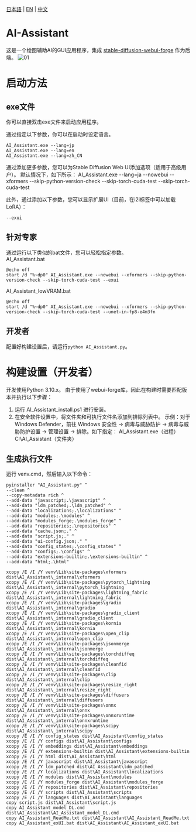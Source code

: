 [日本語](README.md) | [EN](README_en.md) | [中文](README_zh_CN.md)
# AI-Assistant
这是一个绘图辅助AI的GUI应用程序，集成 [stable-diffusion-webui-forge](https://github.com/lllyasviel/stable-diffusion-webui-forge/tree/main) 作为后端。
![01](https://github.com/tori29umai0123/AI-Assistant/assets/1675141/07ea96a5-d9d0-4b87-a8f6-ba41b4680f33)

# 启动方法
## exe文件
你可以直接双击exe文件来启动应用程序。

通过指定以下参数，你可以在启动时设定语言。
```
AI_Assistant.exe --lang=jp
AI_Assistant.exe --lang=en
AI_Assistant.exe --lang=zh_CN
```
通过添加更多参数，您可以为Stable Diffusion Web UI添加选项（适用于高级用户）。
默认情况下，如下所示：
AI_Assistant.exe --lang=ja --nowebui --xformers --skip-python-version-check --skip-torch-cuda-test --skip-torch-cuda-test

此外，通过添加以下参数，您可以显示扩展UI（目前，在i2i标签中可以加载LoRA）：
```
--exui
```
## 针对专家
通过运行以下类似的bat文件，您可以轻松指定参数。<br>
AI_Assistant.bat
```
@echo off
start /d "%~dp0" AI_Assistant.exe --nowebui --xformers --skip-python-version-check --skip-torch-cuda-test --exui
```

AI_Assistant_lowVRAM.bat
```
@echo off
start /d "%~dp0" AI_Assistant.exe --nowebui --xformers --skip-python-version-check --skip-torch-cuda-test --unet-in-fp8-e4m3fn
```

## 开发者
配置好构建设置后，请运行`python AI_Assistant.py`。

# 构建设置（开发者）
开发使用Python 3.10.x。
由于使用了webui-forge库，因此在构建时需要匹配版本并执行以下步骤：
1. 运行 AI_Assistant_install.ps1 进行安装。
2. 在安全软件设置中，将文件夹和可执行文件名添加到排除列表中。
示例：对于Windows Defender，前往 Windows 安全性 → 病毒与威胁防护 → 病毒与威胁防护设置 → 管理设置 → 排除。如下指定：
AI_Assistant.exe（进程）
C:\AI_Assistant（文件夹）

## 生成执行文件
运行 venv.cmd，然后输入以下命令：
```
pyinstaller "AI_Assistant.py" ^
--clean ^
--copy-metadata rich ^
--add-data "javascript;.\javascript" ^
--add-data "ldm_patched;.\ldm_patched" ^
--add-data "localizations;.\localizations" ^
--add-data "modules;.\modules" ^
--add-data "modules_forge;.\modules_forge" ^
--add-data "repositories;.\repositories" ^
--add-data "cache.json;." ^
--add-data "script.js;." ^
--add-data "ui-config.json;." ^
--add-data "config_states;.\config_states" ^
--add-data "configs;.\configs" ^
--add-data "extensions-builtin;.\extensions-builtin" ^
--add-data "html;.\html"

xcopy /E /I /Y venv\Lib\site-packages\xformers dist\AI_Assistant\_internal\xformers
xcopy /E /I /Y venv\Lib\site-packages\pytorch_lightning dist\AI_Assistant\_internal\pytorch_lightning
xcopy /E /I /Y venv\Lib\site-packages\lightning_fabric dist\AI_Assistant\_internal\lightning_fabric
xcopy /E /I /Y venv\Lib\site-packages\gradio dist\AI_Assistant\_internal\gradio
xcopy /E /I /Y venv\Lib\site-packages\gradio_client dist\AI_Assistant\_internal\gradio_client
xcopy /E /I /Y venv\Lib\site-packages\kornia dist\AI_Assistant\_internal\kornia
xcopy /E /I /Y venv\Lib\site-packages\open_clip dist\AI_Assistant\_internal\open_clip
xcopy /E /I /Y venv\Lib\site-packages\jsonmerge dist\AI_Assistant\_internal\jsonmerge
xcopy /E /I /Y venv\Lib\site-packages\torchdiffeq dist\AI_Assistant\_internal\torchdiffeq
xcopy /E /I /Y venv\Lib\site-packages\cleanfid dist\AI_Assistant\_internal\cleanfid
xcopy /E /I /Y venv\Lib\site-packages\clip dist\AI_Assistant\_internal\clip
xcopy /E /I /Y venv\Lib\site-packages\resize_right dist\AI_Assistant\_internal\resize_right
xcopy /E /I /Y venv\Lib\site-packages\diffusers dist\AI_Assistant\_internal\diffusers
xcopy /E /I /Y venv\Lib\site-packages\onnx dist\AI_Assistant\_internal\onnx
xcopy /E /I /Y venv\Lib\site-packages\onnxruntime dist\AI_Assistant\_internal\onnxruntime
xcopy /E /I /Y venv\Lib\site-packages\scipy dist\AI_Assistant\_internal\scipy
xcopy /E /I /Y config_states dist\AI_Assistant\config_states
xcopy /E /I /Y configs dist\AI_Assistant\configs
xcopy /E /I /Y embeddings dist\AI_Assistant\embeddings
xcopy /E /I /Y extensions-builtin dist\AI_Assistant\extensions-builtin
xcopy /E /I /Y html dist\AI_Assistant\html
xcopy /E /I /Y javascript dist\AI_Assistant\javascript
xcopy /E /I /Y ldm_patched dist\AI_Assistant\ldm_patched
xcopy /E /I /Y localizations dist\AI_Assistant\localizations
xcopy /E /I /Y modules dist\AI_Assistant\modules
xcopy /E /I /Y modules_forge dist\AI_Assistant\modules_forge
xcopy /E /I /Y repositories dist\AI_Assistant\repositories
xcopy /E /I /Y scripts dist\AI_Assistant\scripts
xcopy /E /I /Y languages dist\AI_Assistant\languages
copy script.js dist\AI_Assistant\script.js
copy AI_Assistant_model_DL.cmd dist\AI_Assistant\AI_Assistant_model_DL.cmd
copy AI_Assistant_ReadMe.txt dist\AI_Assistant\AI_Assistant_ReadMe.txt
copy AI_Assistant_exUI.bat dist\AI_Assistant\AI_Assistant_exUI.bat
```
